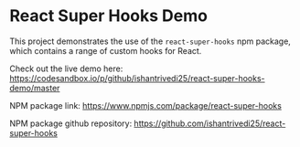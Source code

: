 # React Super Hooks Demo

This project demonstrates the use of the `react-super-hooks` npm package, which contains a range of custom hooks for React.

Check out the live demo here: https://codesandbox.io/p/github/ishantrivedi25/react-super-hooks-demo/master

NPM package link: https://www.npmjs.com/package/react-super-hooks

NPM package github repository: https://github.com/ishantrivedi25/react-super-hooks

